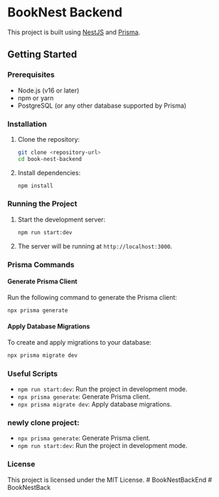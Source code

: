 # BookNest Backend

This project is built using [NestJS](https://nestjs.com/) and [Prisma](https://www.prisma.io/).

## Getting Started

### Prerequisites

- Node.js (v16 or later)
- npm or yarn
- PostgreSQL (or any other database supported by Prisma)

### Installation

1. Clone the repository:

   ```bash
   git clone <repository-url>
   cd book-nest-backend
   ```

2. Install dependencies:
   ```bash
   npm install
   ```

### Running the Project

1. Start the development server:

   ```bash
   npm run start:dev
   ```

2. The server will be running at `http://localhost:3000`.

### Prisma Commands

#### Generate Prisma Client

Run the following command to generate the Prisma client:

```bash
npx prisma generate
```

#### Apply Database Migrations

To create and apply migrations to your database:

```bash
npx prisma migrate dev
```

### Useful Scripts

- `npm run start:dev`: Run the project in development mode.
- `npx prisma generate`: Generate Prisma client.
- `npx prisma migrate dev`: Apply database migrations.

### newly clone project:

- `npx prisma generate`: Generate Prisma client.
- `npm run start:dev`: Run the project in development mode.

### License

This project is licensed under the MIT License.
#   B o o k N e s t B a c k E n d  
 #   B o o k N e s t B a c k  
 